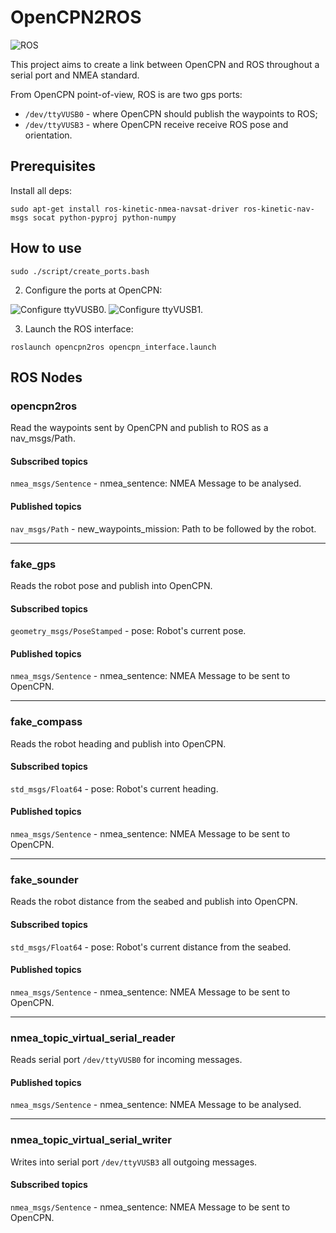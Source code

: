 OpenCPN2ROS
===========
![ROS](https://img.shields.io/badge/ROS-Kinetic--Kame-green.svg)

This project aims to create a link between OpenCPN and ROS throughout a serial port and NMEA standard.

From OpenCPN point-of-view, ROS is are two gps ports:
  * `/dev/ttyVUSB0` - where OpenCPN should publish the waypoints to ROS;
  * `/dev/ttyVUSB3` - where OpenCPN receive receive ROS pose and orientation.


## Prerequisites
Install all deps:
```
sudo apt-get install ros-kinetic-nmea-navsat-driver ros-kinetic-nav-msgs socat python-pyproj python-numpy
```


## How to use


```
sudo ./script/create_ports.bash
```

2. Configure the ports at OpenCPN:

![Configure ttyVUSB0.](https://github.com/schvarcz/opencpn2ros/blob/master/docs/VUSB0.png?raw=true)
![Configure ttyVUSB1.](https://github.com/schvarcz/opencpn2ros/blob/master/docs/VUSB3.png?raw=true)

3. Launch the ROS interface:

```
roslaunch opencpn2ros opencpn_interface.launch
```

## ROS Nodes
### opencpn2ros
Read the waypoints sent by OpenCPN and publish to ROS as a nav_msgs/Path.

#### Subscribed topics
`nmea_msgs/Sentence` - nmea_sentence: NMEA Message to be analysed.
#### Published topics
`nav_msgs/Path` - new_waypoints_mission: Path to be followed by the robot.

___

### fake_gps
Reads the robot pose and publish into OpenCPN.
#### Subscribed topics
`geometry_msgs/PoseStamped` - pose: Robot's current pose.
#### Published topics
`nmea_msgs/Sentence` - nmea_sentence: NMEA Message to be sent to OpenCPN.

___

### fake_compass
Reads the robot heading and publish into OpenCPN.
#### Subscribed topics
`std_msgs/Float64` - pose: Robot's current heading.
#### Published topics
`nmea_msgs/Sentence` - nmea_sentence: NMEA Message to be sent to OpenCPN.

___

### fake_sounder
Reads the robot distance from the seabed and publish into OpenCPN.
#### Subscribed topics
`std_msgs/Float64` - pose: Robot's current distance from the seabed.
#### Published topics
`nmea_msgs/Sentence` - nmea_sentence: NMEA Message to be sent to OpenCPN.

___

### nmea_topic_virtual_serial_reader
Reads serial port `/dev/ttyVUSB0` for incoming messages.
#### Published topics
`nmea_msgs/Sentence` - nmea_sentence: NMEA Message to be analysed.

___

### nmea_topic_virtual_serial_writer
Writes into serial port `/dev/ttyVUSB3` all outgoing messages.
#### Subscribed topics
`nmea_msgs/Sentence` - nmea_sentence: NMEA Message to be sent to OpenCPN.
